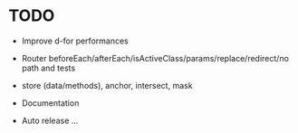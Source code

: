 # TODO

- Improve d-for performances

- Router beforeEach/afterEach/isActiveClass/params/replace/redirect/no path and tests
- store (data/methods), anchor, intersect, mask

- Documentation
- Auto release ...
